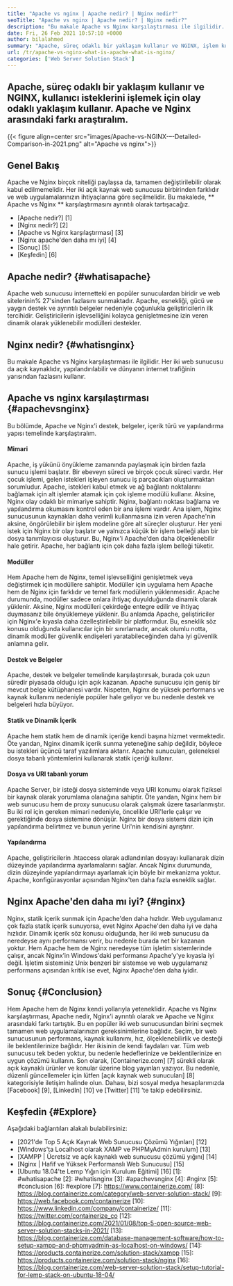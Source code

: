 ```yaml
---
title: "Apache vs nginx | Apache nedir? | Nginx nedir?" 
seoTitle: "Apache vs nginx | Apache nedir? | Nginx nedir?" 
description: "Bu makale Apache vs Nginx karşılaştırması ile ilgilidir. Her iki web sunucusu da açık kaynaklıdır, yapılandırılabilir ve dünya internet trafiğinin yarısından fazlasını kullanır." 
date: Fri, 26 Feb 2021 10:57:10 +0000
author: bilalahmed
summary: "Apache, süreç odaklı bir yaklaşım kullanır ve NGINX, işlem kullanıcı isteklerini işlemek için olay odaklı yaklaşım kullanır. Apache ve Nginx arasındaki farkı araştıralım." 
url: /tr/apache-vs-nginx-what-is-apache-what-is-nginx/
categories: ['Web Server Solution Stack']
---
```


## Apache, süreç odaklı bir yaklaşım kullanır ve NGINX, kullanıcı isteklerini işlemek için olay odaklı yaklaşım kullanır. Apache ve Nginx arasındaki farkı araştıralım.

{{< figure align=center src="images/Apache-vs-NGINX-–-Detailed-Comparison-in-2021.png" alt="Apache vs nginx">}}


## Genel Bakış
Apache ve Nginx birçok niteliği paylaşsa da, tamamen değiştirilebilir olarak kabul edilmemelidir. Her iki açık kaynak web sunucusu birbirinden farklıdır ve web uygulamalarınızın ihtiyaçlarına göre seçilmelidir. Bu makalede, ** Apache vs Nginx ** karşılaştırmasını ayrıntılı olarak tartışacağız.
  * [Apache nedir?] [1]
  * [Nginx nedir?] [2]
  * [Apache vs Nginx karşılaştırması] [3]
  * [Nginx apache'den daha mı iyi] [4]
  * [Sonuç] [5]
  * [Keşfedin] [6]

## Apache nedir? {#whatisapache}
Apache web sunucusu internetteki en popüler sunuculardan biridir ve web sitelerinin% 27'sinden fazlasını sunmaktadır. Apache, esnekliği, gücü ve yaygın destek ve ayrıntılı belgeler nedeniyle çoğunlukla geliştiricilerin ilk tercihidir. Geliştiricilerin işlevselliğini kolayca genişletmesine izin veren dinamik olarak yüklenebilir modülleri destekler.

## Nginx nedir? {#whatisnginx}
Bu makale Apache vs Nginx karşılaştırması ile ilgilidir. Her iki web sunucusu da açık kaynaklıdır, yapılandırılabilir ve dünyanın internet trafiğinin yarısından fazlasını kullanır.

## Apache vs nginx karşılaştırması {#apachevsnginx}
Bu bölümde, Apache ve Nginx'i destek, belgeler, içerik türü ve yapılandırma yapısı temelinde karşılaştıralım.

#### Mimari
Apache, iş yükünü önyükleme zamanında paylaşmak için birden fazla sunucu işlemi başlatır. Bir ebeveyn süreci ve birçok çocuk süreci vardır. Her çocuk işlemi, gelen istekleri işleyen sunucu iş parçacıkları oluşturmaktan sorumludur. Apache, istekleri kabul etmek ve ağ bağlantı noktalarını bağlamak için alt işlemler atamak için çok işleme modülü kullanır. Aksine, Nginx olay odaklı bir mimariye sahiptir. Nginx, bağlantı noktası bağlama ve yapılandırma okumasını kontrol eden bir ana işlemi vardır. Ana işlem, Nginx sunucusunun kaynakları daha verimli kullanmasına izin veren Apache'nin aksine, öngörülebilir bir işlem modeline göre alt süreçler oluşturur. Her yeni istek için Nginx bir olay başlatır ve yalnızca küçük bir işlem belleği alan bir dosya tanımlayıcısı oluşturur. Bu, Nginx'i Apache'den daha ölçeklenebilir hale getirir. Apache, her bağlantı için çok daha fazla işlem belleği tüketir.

#### Modüller
Hem Apache hem de Nginx, temel işlevselliğini genişletmek veya değiştirmek için modüllere sahiptir. Modüller için uygulama hem Apache hem de Nginx için farklıdır ve temel fark modüllerin yüklenmesidir. Apache durumunda, modüller sadece onlara ihtiyaç duyulduğunda dinamik olarak yüklenir. Aksine, Nginx modülleri çekirdeğe entegre edilir ve ihtiyaç duymasanız bile önyüklemeye yüklenir. Bu anlamda Apache, geliştiriciler için Nginx'e kıyasla daha özelleştirilebilir bir platformdur. Bu, esneklik söz konusu olduğunda kullanıcılar için bir sınırlamadır, ancak olumlu notta, dinamik modüller güvenlik endişeleri yaratabileceğinden daha iyi güvenlik anlamına gelir.

#### Destek ve Belgeler
Apache, destek ve belgeler temelinde karşılaştırırsak, burada çok uzun süredir piyasada olduğu için açık kazanan. Apache sunucusu için geniş bir mevcut belge kütüphanesi vardır. Nispeten, Nginx de yüksek performans ve kaynak kullanımı nedeniyle popüler hale geliyor ve bu nedenle destek ve belgeleri hızla büyüyor.

#### Statik ve Dinamik İçerik
Apache hem statik hem de dinamik içeriğe kendi başına hizmet vermektedir. Öte yandan, Nginx dinamik içerik sunma yeteneğine sahip değildir, böylece bu istekleri üçüncü taraf yazılımlara aktarır. Apache sunucuları, geleneksel dosya tabanlı yöntemlerini kullanarak statik içeriği kullanır.

#### Dosya vs URI tabanlı yorum
Apache Server, bir isteği dosya sisteminde veya URI konumu olarak fiziksel bir kaynak olarak yorumlama olanağına sahiptir. Öte yandan, Nginx hem bir web sunucusu hem de proxy sunucusu olarak çalışmak üzere tasarlanmıştır. Bu iki rol için gereken mimari nedeniyle, öncelikle URI'lerle çalışır ve gerektiğinde dosya sistemine dönüşür. Nginx bir dosya sistemi dizin için yapılandırma belirtmez ve bunun yerine Uri'nin kendisini ayrıştırır.

#### Yapılandırma
Apache, geliştiricilerin .htaccess olarak adlandırılan dosyayı kullanarak dizin düzeyinde yapılandırma ayarlamalarını sağlar. Ancak Nginx durumunda, dizin düzeyinde yapılandırmayı ayarlamak için böyle bir mekanizma yoktur. Apache, konfigürasyonlar açısından Nginx'ten daha fazla esneklik sağlar.

## Nginx Apache'den daha mı iyi? {#nginx}
Nginx, statik içerik sunmak için Apache'den daha hızlıdır. Web uygulamanız çok fazla statik içerik sunuyorsa, evet Nginx Apache'den daha iyi ve daha hızlıdır. Dinamik içerik söz konusu olduğunda, her iki web sunucusu da neredeyse aynı performansı verir, bu nedenle burada net bir kazanan yoktur. Hem Apache hem de Nginx neredeyse tüm işletim sistemlerinde çalışır, ancak Nginx’in Windows'daki performansı Apache’y'ye kıyasla iyi değil. İşletim sisteminiz Unix benzeri bir sistemse ve web uygulamanız performans açısından kritik ise evet, Nginx Apache'den daha iyidir.

## Sonuç {#Conclusion}
Hem Apache hem de Nginx kendi yollarıyla yeteneklidir. Apache vs Nginx karşılaştırması, Apache nedir, Nginx'i ayrıntılı olarak ve Apache ve Nginx arasındaki farkı tartıştık. Bu en popüler iki web sunucusundan birini seçmek tamamen web uygulamalarınızın gereksinimlerine bağlıdır. Seçim, bir web sunucusunun performans, kaynak kullanımı, hız, ölçeklenebilirlik ve desteği ile beklentilerinize bağlıdır. Her ikisinin de kendi faydaları var. Tüm web sunucusu tek beden yoktur, bu nedenle hedeflerinize ve beklentilerinize en uygun çözümü kullanın.
Son olarak, [Containerize.com] [7] sürekli olarak açık kaynaklı ürünler ve konular üzerine blog yayınları yazıyor. Bu nedenle, düzenli güncellemeler için lütfen [açık kaynak web sunucuları] [8] kategorisiyle iletişim halinde olun. Dahası, bizi sosyal medya hesaplarımızda [Facebook] [9], [LinkedIn] [10] ve [Twitter] [11] 'te takip edebilirsiniz.

## Keşfedin {#Explore}
Aşağıdaki bağlantıları alakalı bulabilirsiniz:
  * [2021'de Top 5 Açık Kaynak Web Sunucusu Çözümü Yığınları] [12]
  * [Windows'ta Localhost olarak XAMP ve PHPMyAdmin kurulum] [13]
  * [XAMPP | Ücretsiz ve açık kaynaklı web sunucusu çözümü yığını] [14]
  * [Nginx | Hafif ve Yüksek Performanslı Web Sunucusu] [15]
  * [Ubuntu 18.04'te Lemp Yığın için Kurulum Eğitimi] [16]
[1]: #whatisapache
[2]: #whatisnginx
[3]: #apachevsnginx
[4]: #nginx
[5]: #conclusion
[6]: #explore
[7]: https://www.containerize.com/
[8]: https://blog.containerize.com/category/web-server-solution-stack/
[9]: https://web.facebook.com/containerize
[10]: https://www.linkedin.com/company/containerize/
[11]: https://twitter.com/containerize_co
[12]: https://blog.containerize.com/2021/01/08/top-5-open-source-web-server-solution-stacks-in-2021/
[13]: https://blog.containerize.com/database-management-software/how-to-setup-xampp-and-phpmyadmin-as-localhost-on-windows/
[14]: https://products.containerize.com/solution-stack/xampp
[15]: https://products.containerize.com/solution-stack/nginx
[16]: https://blog.containerize.com/web-server-solution-stack/setup-tutorial-for-lemp-stack-on-ubuntu-18-04/

